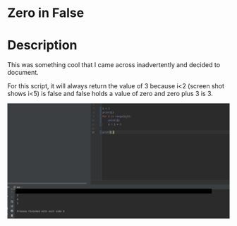 # Zero in False
# Description
This was something cool that I came across inadvertently and decided to document.

For this script, it will always return the value of 3 because i<2 (screen shot shows i<5) is false and false holds a value of zero and zero plus 3 is 3.

![script and output](https://raw.githubusercontent.com/johnnylieu/zeron_in_false/main/zero_in_false.bmp "script and output")